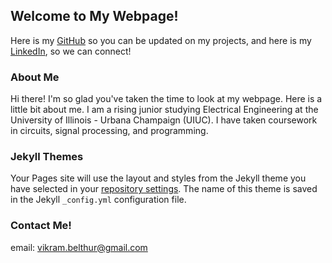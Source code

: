 ## Welcome to My Webpage!

Here is my [GitHub](https://github.com/VikBelt/) so you can be updated on my projects, and here is my [LinkedIn](https://www.linkedin.com/in/vikram-belthur-b523b0178/), so we can connect!

### About Me
Hi there! I'm so glad you've taken the time to look at my webpage. Here is a little bit about me. I am a rising junior studying Electrical Engineering at the University of Illinois - Urbana Champaign (UIUC). I have taken coursework in circuits, signal processing, and programming. 

### Jekyll Themes

Your Pages site will use the layout and styles from the Jekyll theme you have selected in your [repository settings](https://github.com/VikBelt/vikbelt.github.io/settings). The name of this theme is saved in the Jekyll `_config.yml` configuration file.

### Contact Me!
email: vikram.belthur@gmail.com
